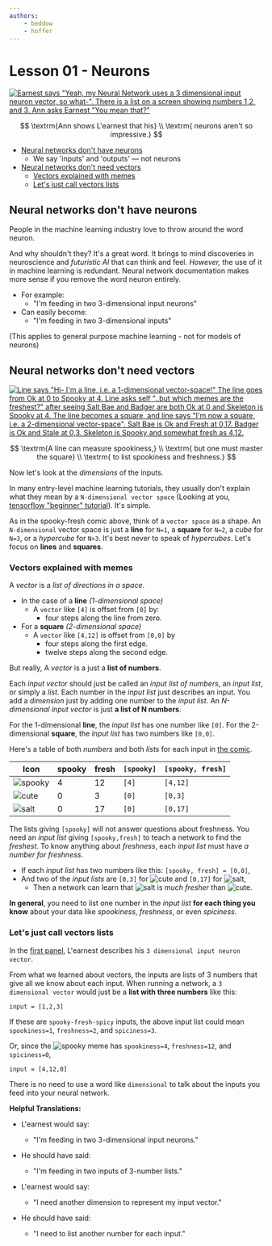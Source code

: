 ```yaml
---
authors:
    - beddow
    - hoffer
---
```

# Lesson 01 - Neurons

[![Earnest says "Yeah, my Neural Network uses a 3 dimensional input neuron vector, so what-". There is a list on a screen showing numbers 1,2, and 3. Ann asks Earnest "You mean that?"][comic0]][comic0]

$$
\textrm{Ann shows L'earnest that his} \\
\textrm{ neurons aren't so impressive.}
$$

- [Neural networks don't have neurons][0]
	- We say 'inputs' and 'outputs' — not neurons
- [Neural networks don't need vectors][1]
	- [Vectors explained with memes][1.0]
	- [Let's just call vectors lists][1.1]

[0]: #neural-networks-dont-have-neurons
## Neural networks don't have neurons

People in the machine learning industry love to throw around the word neuron.

And why shouldn't they? It's a great word. It brings to mind discoveries in neuroscience and _futuristic AI_ that can think and feel. _However,_ the use of it in machine learning is redundant. Neural network documentation makes more sense if you remove the word neuron entirely.

- For example:
	- "I'm feeding in two 3-dimensional input neurons"
- Can easily become:
	- "I'm feeding in two 3-dimensional inputs"

(This applies to general purpose machine learning - not for models of neurons)

[1]: #neural-networks-dont-need-vectors
## Neural networks don't need vectors

[![Line says "Hi- I'm a line, i.e. a 1-dimensional vector-space!" The line goes from Ok at 0 to Spooky at 4. Line asks self "..but which memes are the freshest?" after seeing Salt Bae and Badger are both Ok at 0 and Skeleton is Spooky at 4. The line becomes a square, and line says "I'm now a square, i.e. a 2-dimensional vector-space". Salt Bae is Ok and Fresh at 0,17. Badger is Ok and Stale at 0,3. Skeleton is Spooky and somewhat fresh as 4,12.][comic1]][comic1]

$$
\textrm{A line can measure spookiness,} \\
\textrm{ but one must master the square} \\
\textrm{ to list spookiness and freshness.}
$$

Now let's look at the _dimensions_ of the inputs.

In many entry-level machine learning tutorials, they usually don't explain what they mean by a  `N-dimensional vector space` (Looking at you, [tensorflow "beginner" tutorial](https://www.tensorflow.org/get_started/mnist/beginners)). It's simple. 

As in the spooky-fresh comic above, think of a `vector space` as a shape. An `N-dimensional` vector space is just a __line__ for `N=1`, a __square__ for `N=2`, a _cube_ for `N=3`, or a _hypercube_ for `N>3`. It's best never to speak of _hypercubes_. Let's focus on __lines__ and __squares__.

[1.0]: #vectors-explained-with-memes
### Vectors explained with memes

A _vector_ is a _list of directions in a space_.
- In the case of a __line__ _(1-dimensional space)_
	- A `vector` like `[4]` is offset from `[0]` by:
		- four steps along the line from zero.
- For a __square__ _(2-dimensional space)_
	- A `vector` like `[4,12]` is offset from `[0,0]` by
		- four steps along the first edge.
		- twelve steps along the second edge.


But really, A _vector_ is a just a __list of numbers__.

Each _input vector_ should just be called an _input list of numbers_, an _input list_, or simply a _list_. Each number in the _input list_ just describes an input. You add a _dimension_ just by adding one number to the _input list_. An _N-dimensional input vector_ is just __a list of N numbers__. 

For the 1-dimensional __line__, the _input list_ has one number like `[0]`. For the 2-dimensional __square__, the _input list_ has two numbers like `[0,0]`. 

 Here's a table of both _numbers_ and both _lists_ for each input in [the comic][1].

| Icon | spooky | fresh | `[spooky]` | `[spooky, fresh]` |
| ---- | ---------- | --------- | -------- | --------------- |
| ![spooky][spooky] | 4 | 12 | `[4]` | `[4,12]` |
| ![cute][cute] | 0 | 3 | `[0]` | `[0,3]` |
| ![salt][salt] | 0 | 17 | `[0]` | `[0,17]` |


The lists giving `[spooky]` will not answer questions about freshness. You need an _input list_ giving `[spooky,fresh]` to teach a network to find the _freshest_. To know anything about _freshness_, each _input list_ must have _a number for freshness_.

- If each _input list_ has two numbers like this: `[spooky, fresh] = [0,0]`, 
- And two of the _input lists_ are `[0,3]` for ![cute][cute] and `[0,17]` for ![salt][salt],
	- Then a network can learn that ![salt][salt] is _much fresher_ than ![cute][cute].

__In general__, you need to list one number in the _input list_ __for each thing you know__ about your data like _spookiness_, _freshness_, or even _spiciness_.


[comic0]: http://img.hoff.in/learnest/png/learnest0.png
[comic1]: http://img.hoff.in/learnest/png/dimensions.png
[spooky]: http://img.hoff.in/learnest/icons/0_spooky0.png
[salt]: http://img.hoff.in/learnest/icons/0_ok1.png
[cute]: http://img.hoff.in/learnest/icons/0_ok0.png


[1.1]: #lets-just-call-vectors-lists
### Let's just call vectors lists

In the [first panel][0], L'earnest describes his `3 dimensional input neuron vector`.

From what we learned about vectors, the inputs are lists of 3 numbers that give all we know about each input. When running a network, a `3 dimensional vector` would just be a __list with three numbers__ like this:
```
input = [1,2,3]
```
If these are `spooky-fresh-spicy` inputs, the above input list could mean `spookiness=1`, `freshness=2`, and `spiciness=3`. 

Or, since the ![spooky][spooky] meme has `spookiness=4`, `freshness=12`, and `spiciness=0`,

```
input = [4,12,0]
```

There is no need to use a word like `dimensional` to talk about the inputs you feed into your neural network. 

__Helpful Translations:__

- L'earnest would say:
	- "I'm feeding in two 3-dimensional input neurons."
- He should have said:
	- "I'm feeding in two inputs of 3-number lists."

- L'earnest would say:
	- "I need another dimension to represent my input vector."
- He should have said:
	- "I need to list another number for each input."
